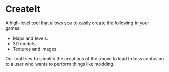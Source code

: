 # CreateIt
A high-level tool that allows you to easily create the following in your games.

* Maps and levels.
* 3D models.
* Textures and images.

Our tool tries to simplify the creations of the above to lead to less confusion to a user who wants to perform things like modding.

